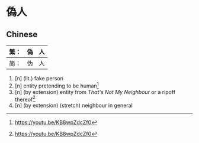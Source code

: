 # 偽人
## Chinese

| 繁： | 偽 | 人 |
| --- | -- | -- |
| 简： | 伪 | 人 |

1. [n] (lit.) fake person
2. [n] entity pretending to be human[^1]
3. [n] (by extension) entity from *That's Not My Neighbour* or a ripoff thereof[^1]
4. [n] (by extension) (stretch) neighbour in general

[^1]: <https://youtu.be/KB8wpZdcZf0>